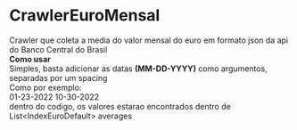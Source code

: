 # CrawlerEuroMensal
Crawler que coleta a media do valor mensal do euro em formato json da api do Banco Central do Brasil<br>
   <Strong>Como usar</strong>
   <br>Simples, basta adicionar as datas <strong>(MM-DD-YYYY)</strong> como argumentos, separadas por um spacing
   <br>Como por exemplo:
   <br>01-23-2022 10-30-2022
   <br>dentro do codigo, os valores estarao encontrados dentro de
   <br>List\<IndexEuroDefault\> averages
